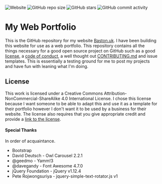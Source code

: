 ![Website](https://img.shields.io/website/https/baston.uk.svg?down_color=red&down_message=DOWN&style=plastic&up_color=brightgreen&up_message=online)
![GitHub repo size](https://img.shields.io/github/repo-size/CallumBaston/CallumBaston.github.io.svg?logoColor=brightgreen&style=plastic)
![GitHub stars](https://img.shields.io/github/stars/CallumBaston/CallumBaston.github.io.svg?logoColor=brightgreen&style=plastic)
![GitHub commit activity](https://img.shields.io/github/commit-activity/y/CallumBaston/CallumBaston.github.io.svg)

# My Web Portfolio
This is the GitHub repository for my website [Baston.uk][1]. I have been building this website for use as a web portfolio. This repository contains all the things necessary for a good open source project on GitHub such as a good [license][2], a [code of conduct][3], a well thought out [CONTRIBUTING.md][4] and issue templates. This is essentially a testing ground for me to post my projects and have fun with leaning what I'm doing. 

## License
This work is licensed under a Creative Commons Attribution-NonCommercial-ShareAlike 4.0 International License. I chose this license because I want someone to be able to adapt this and use it as a template for their portfolio however I don't want it to be used by a business for their website. The license also requires that you give appropriate credit and provide a [link to the license][5].

#### Special Thanks
In order of acquaintance.
* Bootstrap
* David Deutsch - Owl Carousel 2.2.1
* @geedmo - Yamm!3
* @davegandy - Font Awesome 4.7.0
* jQuery Foundation - jQuery v1.12.4
* Pete Rojwongsuriya - jquery-simple-text-rotator.js v1

[1]: <https://www.baston.uk/> "Link to baston.uk"
[2]: <https://github.com/CallumBaston/CallumBaston.github.io/blob/master/License.md> "Link to this repository's License.md"
[3]: <https://github.com/CallumBaston/CallumBaston.github.io/blob/master/CODE_OF_CONDUCT.md> "Link to this repository's CODE_OF_CONDUCT.md"
[4]: <https://github.com/CallumBaston/CallumBaston.github.io/blob/master/CONTRIBUTING.md> "Link to this repository's CONTRIBUTING.md"
[5]: <https://creativecommons.org/licenses/by-nc-sa/4.0/> "Link to the creativecommons.org website"
